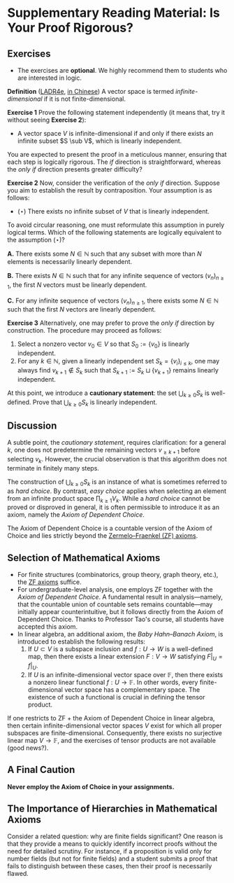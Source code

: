 # Supplementary Reading Material: Is Your Proof Rigorous?

## Exercises  

* The exercises are **optional**. We highly recommend them to students who are interested in logic. 

**Definition** ([LADR4e](https://linear.axler.net/LADR4e.pdf#page=45), [in Chinese](https://linear.axler.net/LADR4eChinese.pdf#page=40)) A vector space is termed *infinite-dimensional* if it is not finite-dimensional.  

**Exercise 1** Prove the following statement independently (it means that, try it without seeing **Exercise 2**):  

- A vector space $V$ is infinite-dimensional if and only if there exists an infinite subset $S \sub V$, which is linearly independent.  

You are expected to present the proof in a meticulous manner, ensuring that each step is logically rigorous.  The *if* direction is straightforward, whereas the *only if* direction presents greater difficulty?

**Exercise 2** Now, consider the verification of the *only if* direction. Suppose you aim to establish the result by contraposition. Your assumption is as follows:  

- ($\star$) There exists no infinite subset of $V$ that is linearly independent.  

To avoid circular reasoning, one must reformulate this assumption in purely logical terms. Which of the following statements are logically equivalent to the assumption ($\star$)?  

**A.** There exists some $N \in \mathbb{N}$ such that any subset with more than $N$ elements is necessarily linearly dependent.  

**B.** There exists $N \in \mathbb{N}$ such that for any infinite sequence of vectors $(v_n)_{n \geq 1}$, the first $N$ vectors must be linearly dependent.  

**C.** For any infinite sequence of vectors $(v_n)_{n \geq 1}$, there exists some $N \in \mathbb{N}$ such that the first $N$ vectors are linearly dependent.  

**Exercise 3** Alternatively, one may prefer to prove the *only if* direction by construction. The procedure may proceed as follows:  

1. Select a nonzero vector $v_0 \in V$ so that $S_0 := \{v_0\}$ is linearly independent.  
2. For any $k \in \mathbb{N}$, given a linearly independent set $S_k = \{v_i\}_{i \leq k}$, one may always find $v_{k+1} \notin S_k$ such that $S_{k+1}:= S_k \sqcup \{v_{k+1}\}$ remains linearly independent.  

At this point, we introduce a **cautionary statement**: the set $\bigcup_{k \geq 0} S_k$ is well-defined. Prove that $\bigcup_{k \geq 0} S_k$ is linearly independent.  

## Discussion  

A subtle point, the *cautionary statement*, requires clarification: for a general $k$, one does not predetermine the remaining vectors $v_{\geq k+1}$ before selecting $v_k$. However, the crucial observation is that this algorithm does not terminate in finitely many steps. 

The construction of $\bigcup_{k \geq 0} S_k$ is an instance of what is sometimes referred to as *hard choice*. By contrast, *easy choice* applies when selecting an element from an infinite product space $\prod_{k \geq 1} V_k$. While a *hard choice* cannot be proved or disproved in general, it is often permissible to introduce it as an axiom, namely the *Axiom of Dependent Choice*.  

The Axiom of Dependent Choice is a countable version of the Axiom of Choice and lies strictly beyond the [Zermelo–Fraenkel (ZF) axioms](https://en.wikipedia.org/wiki/Zermelo%E2%80%93Fraenkel_set_theory). 

## Selection of Mathematical Axioms  

- For finite structures (combinatorics, group theory, graph theory, etc.), the [ZF axioms](https://en.wikipedia.org/wiki/Zermelo%E2%80%93Fraenkel_set_theory) suffice.  
- For undergraduate-level analysis, one employs ZF together with the *Axiom of Dependent Choice*. A fundamental result in analysis—namely, that the countable union of countable sets remains countable—may initially appear counterintuitive, but it follows directly from the Axiom of Dependent Choice. Thanks to Professor Tao's course, all students have accepted this axiom.  
- In linear algebra, an additional axiom, the *Baby Hahn–Banach Axiom*, is introduced to establish the following results:  
  1. If $U \subset V$ is a subspace inclusion and $f: U \to W$ is a well-defined map, then there exists a linear extension $F: V \to W$ satisfying $F|_U = f|_U$.  
  2. If $U$ is an infinite-dimensional vector space over $\mathbb{F}$, then there exists a nonzero linear functional $f: U \to \mathbb{F}$. In other words, every finite-dimensional vector space has a complementary space. The existence of such a functional is crucial in defining the tensor product.  

If one restricts to ZF + the Axiom of Dependent Choice in linear algebra, then certain infinite-dimensional vector spaces $V$ exist for which all proper subspaces are finite-dimensional. Consequently, there exists no surjective linear map $V \to \mathbb{F}$, and the exercises of tensor products are not available (good news?).  

## A Final Caution  

**Never employ the Axiom of Choice in your assignments.**

## The Importance of Hierarchies in Mathematical Axioms  

Consider a related question: why are finite fields significant? One reason is that they provide a means to quickly identify incorrect proofs without the need for detailed scrutiny. For instance, if a proposition is valid only for number fields (but not for finite fields) and a student submits a proof that fails to distinguish between these cases, then their proof is necessarily flawed.
